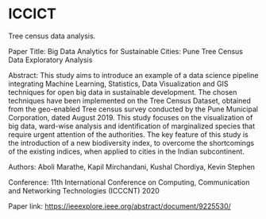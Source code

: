 # ICCICT

Tree census data analysis.

Paper Title: Big Data Analytics for Sustainable Cities: Pune Tree Census Data Exploratory Analysis

Abstract: This study aims to introduce an example of a data science pipeline integrating Machine Learning, Statistics, Data Visualization and GIS techniques for open big data in sustainable development. The chosen techniques have been implemented on the Tree Census Dataset, obtained from the geo-enabled Tree census survey conducted by the Pune Municipal Corporation, dated August 2019. This study focuses on the visualization of big data, ward-wise analysis and identification of marginalized species that require urgent attention of the authorities. The key feature of this study is the introduction of a new biodiversity index, to overcome the shortcomings of the existing indices, when applied to cities in the Indian subcontinent.

Authors: Aboli Marathe, Kapil Mirchandani, Kushal Chordiya, Kevin Stephen

Conference:  11th International Conference on Computing, Communication and Networking Technologies (ICCCNT) 2020

Paper link: https://ieeexplore.ieee.org/abstract/document/9225530/
